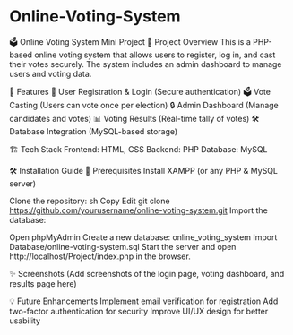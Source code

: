 # Online-Voting-System
🗳️ Online Voting System Mini Project
📌 Project Overview
This is a PHP-based online voting system that allows users to register, log in, and cast their votes securely. The system includes an admin dashboard to manage users and voting data.



🚀 Features
📝 User Registration & Login (Secure authentication)
🗳️ Vote Casting (Users can vote once per election)
🔒 Admin Dashboard (Manage candidates and votes)
📊 Voting Results (Real-time tally of votes)
🛠️ Database Integration (MySQL-based storage)


🏗️ Tech Stack
Frontend: HTML, CSS
Backend: PHP
Database: MySQL

🛠️ Installation Guide
🔹 Prerequisites
Install XAMPP (or any PHP & MySQL server)

Clone the repository:
sh
Copy
Edit
git clone https://github.com/yourusername/online-voting-system.git
Import the database:

Open phpMyAdmin
Create a new database: online_voting_system
Import Database/online-voting-system.sql
Start the server and open http://localhost/Project/index.php in the browser.

✨ Screenshots
(Add screenshots of the login page, voting dashboard, and results page here)

💡 Future Enhancements
Implement email verification for registration
Add two-factor authentication for security
Improve UI/UX design for better usability
